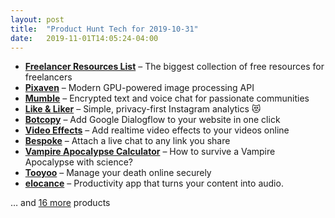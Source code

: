 ```yaml
---
layout: post
title:  "Product Hunt Tech for 2019-10-31"
date:   2019-11-01T14:05:24-04:00
---
```


* **[Freelancer Resources List](https://www.producthunt.com/posts/freelancer-resources-list?utm_campaign=producthunt-api&utm_medium=api&utm_source=Application%3A+Daily+Digest+RSS+%28ID%3A+3202%29)** – The biggest collection of free resources for freelancers
* **[Pixaven](https://www.producthunt.com/posts/pixaven?utm_campaign=producthunt-api&utm_medium=api&utm_source=Application%3A+Daily+Digest+RSS+%28ID%3A+3202%29)** – Modern GPU-powered image processing API
* **[Mumble](https://www.producthunt.com/posts/mumble?utm_campaign=producthunt-api&utm_medium=api&utm_source=Application%3A+Daily+Digest+RSS+%28ID%3A+3202%29)** – Encrypted text and voice chat for passionate communities
* **[Like & Liker](https://www.producthunt.com/posts/like-liker?utm_campaign=producthunt-api&utm_medium=api&utm_source=Application%3A+Daily+Digest+RSS+%28ID%3A+3202%29)** – Simple, privacy-first Instagram analytics 😻
* **[Botcopy](https://www.producthunt.com/posts/botcopy-1?utm_campaign=producthunt-api&utm_medium=api&utm_source=Application%3A+Daily+Digest+RSS+%28ID%3A+3202%29)** – Add Google Dialogflow to your website in one click
* **[Video Effects](https://www.producthunt.com/posts/video-effects?utm_campaign=producthunt-api&utm_medium=api&utm_source=Application%3A+Daily+Digest+RSS+%28ID%3A+3202%29)** – Add realtime video effects to your videos online
* **[Bespoke](https://www.producthunt.com/posts/bespoke-2?utm_campaign=producthunt-api&utm_medium=api&utm_source=Application%3A+Daily+Digest+RSS+%28ID%3A+3202%29)** – Attach a live chat to any link you share
* **[Vampire Apocalypse Calculator](https://www.producthunt.com/posts/vampire-apocalypse-calculator?utm_campaign=producthunt-api&utm_medium=api&utm_source=Application%3A+Daily+Digest+RSS+%28ID%3A+3202%29)** – How to survive a Vampire Apocalypse with science?
* **[Tooyoo](https://www.producthunt.com/posts/tooyoo?utm_campaign=producthunt-api&utm_medium=api&utm_source=Application%3A+Daily+Digest+RSS+%28ID%3A+3202%29)** – Manage your death online securely
* **[elocance](https://www.producthunt.com/posts/elocance?utm_campaign=producthunt-api&utm_medium=api&utm_source=Application%3A+Daily+Digest+RSS+%28ID%3A+3202%29)** – Productivity app that turns your content into audio.

… and [16 more](https://www.producthunt.com/tech) products